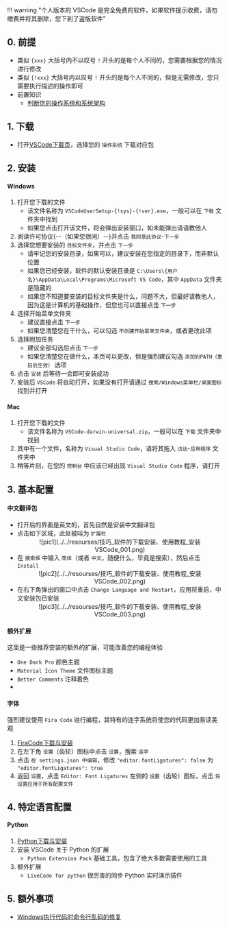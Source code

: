 !!! warning "个人版本的 VSCode 是完全免费的软件，如果软件提示收费，请勿缴费并将其删除，您下到了盗版软件"

## 0. 前提  
- 类似 `{xxx}` 大括号内不以叹号 `!` 开头的是每个人不同的，您需要根据您的情况进行修改  
- 类似 `{!xxx}` 大括号内以叹号 `!` 开头的是每个人不同的，但是无需修改，您只需要执行描述的操作即可  
- 前置知识  
    - [判断您的操作系统和系统架构](../计算机基础/判断您的操作系统和系统架构.md)  

## 1. 下载  
- 打开[VSCode下载页](https://code.visualstudio.com/Download)，选择您的 `操作系统` 下载对应包

## 2. 安装  
#### Windows  
1. 打开您下载的文件  
    - 该文件名称为 `VSCodeUserSetup-{!sys}-{!ver}.exe`，一般可以在 `下载` 文件夹中找到  
    - 如果您点击打开该文件，将会弹出安装窗口，如未能弹出请请教他人  
2. 阅读许可协议{--（如果您很闲）--}并点击 `我同意此协议`-`下一步`  
3. 选择您想要安装的 `目标文件夹`，并点击 `下一步`  
    - 请牢记您的安装目录，如果可以，建议安装在您指定的目录下，而非默认位置  
    - 如果您已经安装，软件的默认安装目录是 `C:\Users\{用户名}\AppData\Local\Programs\Microsoft VS Code`，其中 `AppData` 文件夹是隐藏的  
    - 如果您不知道要安装的目标文件夹是什么，问题不大，但最好请教他人，因为这是计算机的基础操作，但您也可以直接点击 `下一步`  
4. 选择开始菜单文件夹  
    - 建议直接点击 `下一步`  
    - 如果您清楚您在干什么，可以勾选 `不创建开始菜单文件夹`，或者更改此项  
5. 选择附加任务  
    - 建议全部勾选后点击 `下一步`  
    - 如果您清楚您在做什么，本页可以更改，但是强烈建议勾选 `添加到PATH（重启后生效）` 选项  
6. 点击 `安装` 后等待一会即可安装成功  
7. 安装后 `VSCode` 将自动打开，如果没有打开请通过 `搜索/Windows菜单栏/桌面图标` 找到并打开  
#### Mac  
1. 打开您下载的文件  
    - 该文件名称为 `VSCode-darwin-universal.zip`，一般可以在 `下载` 文件夹中找到  
2. 其中有一个文件，名称为 `Visual Studio Code`，请将其拖入 `访达`-`应用程序` 文件夹中  
3. 稍等片刻，在您的 `控制台` 中应该已经出现 `Visual Studio Code` 程序，请打开  

## 3. 基本配置  
#### 中文翻译包  
- 打开后的界面是英文的，首先自然是安装中文翻译包  
- 点击如下区域，此处被叫为 `扩展栏`  
    <center>![pic1](../../resourses/技巧_软件的下载安装、使用教程_安装VSCode_001.png)</center>  
- 在 `搜索框` 中输入 `简体`（或者 `中文`，随便什么，毕竟是搜索），然后点击 `Install`  
    <center>![pic2](../../resourses/技巧_软件的下载安装、使用教程_安装VSCode_002.png)</center>  
- 在右下角弹出的窗口中点击 `Change Language and Restart`，应用将重启，中文安装包已安装  
    <center>![pic3](../../resourses/技巧_软件的下载安装、使用教程_安装VSCode_003.png)</center>  
#### 额外扩展  
这里是一些推荐安装的额外的扩展，可能改善您的编程体验  

- `One Dark Pro` 颜色主题  
- `Material Icon Theme` 文件图标主题  
- `Better Comments` 注释着色
- 
#### 字体  
强烈建议使用 `Fira Code` 进行编程，其特有的连字系统将使您的代码更加易读美观  

1. [FiraCode下载与安装](FiraCode下载与安装.md)  
2. 在左下角 `设置`（齿轮）图标中点击 `设置`，搜索 `连字`  
3. 点击 `在 settings.json 中编辑`，修改 `"editor.fontLigatures": false` 为 `"editor.fontLigatures": true`  
4. 返回 `设置`，点击 `Editor: Font Ligatures` 左侧的 `设置`（齿轮）图标，点击 `将设置应用于所有配置文件`  

## 4. 特定语言配置  
#### Python  
1. [Python下载与安装](Python下载与安装.md)  
2. 安装 VSCode 关于 Python 的扩展  
    - `Python Extension Pack` 基础工具，包含了绝大多数需要使用的工具
3. 额外扩展
    - `LiveCode for python` 很厉害的同步 Python 实时演示插件


## 5. 额外事项
- [Windows执行代码时命令行乱码的修复](../计算机基础/Windows执行代码时命令行乱码的修复.md)